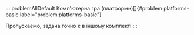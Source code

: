 ::: problemAllDefault
Комп'ютерна гра (платформи)[]{#problem:platforms-basic
label="problem:platforms-basic"}

Пропускаємо, задача точно є в іншому комплекті
:::
